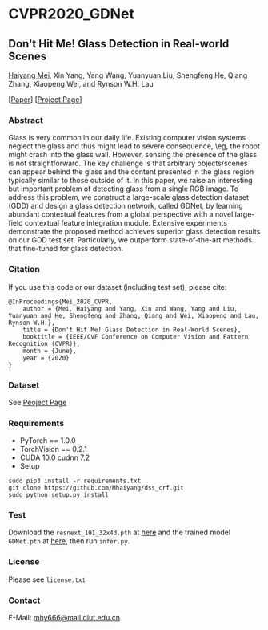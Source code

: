 # CVPR2020_GDNet

## Don't Hit Me! Glass Detection in Real-world Scenes
[Haiyang Mei](https://mhaiyang.github.io/), Xin Yang, Yang Wang, Yuanyuan Liu, Shengfeng He, Qiang Zhang, Xiaopeng Wei, and Rynson W.H. Lau

[[Paper](http://openaccess.thecvf.com/content_CVPR_2020/papers/Mei_Dont_Hit_Me_Glass_Detection_in_Real-World_Scenes_CVPR_2020_paper.pdf)] [[Project Page](https://mhaiyang.github.io/CVPR2020_GDNet/index.html)]

### Abstract
Glass is very common in our daily life. Existing computer vision systems neglect the glass and thus might lead to severe consequence, \eg, the robot might crash into the glass wall. However, sensing the presence of the glass is not straightforward. The key challenge is that arbitrary objects/scenes can appear behind the glass and the content presented in the glass region typically similar to those outside of it. In this paper, we raise an interesting but important problem of detecting glass from a single RGB image. To address this problem, we construct a large-scale glass detection dataset (GDD) and design a glass detection network, called GDNet, by learning abundant contextual features from a global perspective with a novel large-field contextual feature integration module. Extensive experiments demonstrate the proposed method achieves superior glass detection results on our GDD test set. Particularly, we outperform state-of-the-art methods that fine-tuned for glass detection.

### Citation
If you use this code or our dataset (including test set), please cite:

```
@InProceedings{Mei_2020_CVPR,
    author = {Mei, Haiyang and Yang, Xin and Wang, Yang and Liu, Yuanyuan and He, Shengfeng and Zhang, Qiang and Wei, Xiaopeng and Lau, Rynson W.H.},
    title = {Don't Hit Me! Glass Detection in Real-World Scenes},
    booktitle = {IEEE/CVF Conference on Computer Vision and Pattern Recognition (CVPR)},
    month = {June},
    year = {2020}
}
```

### Dataset
See [Peoject Page](https://mhaiyang.github.io/CVPR2020_GDNet/index.html)

### Requirements
* PyTorch == 1.0.0
* TorchVision == 0.2.1
* CUDA 10.0  cudnn 7.2
* Setup
```
sudo pip3 install -r requirements.txt
git clone https://github.com/Mhaiyang/dss_crf.git
sudo python setup.py install
```

### Test
Download the `resnext_101_32x4d.pth` at [here](https://drive.google.com/file/d/1e7N7LLZFWX4z0AkMG9wSQDCkOZEaSuFa/view?usp=sharing) and the trained model `GDNet.pth` at [here](https://mhaiyang.github.io/CVPR2020_GDNet/index.html), then run `infer.py`.

<!-- ### Experimental Results -->

<!-- ##### Quantitative Results -->
<!-- <img src="https://github.com/Mhaiyang/CVPR2020_GDNet/blob/master/assets/table1.png" width="60%" height="60%"> -->


<!-- ##### Component analysis -->
<!-- <img src="https://github.com/Mhaiyang/CVPR2020_GDNet/blob/master/assets/table2.png" width="60%" height="60%"> -->


<!-- ##### Qualitative Results -->
<!-- <img src="https://github.com/Mhaiyang/CVPR2020_GDNet/blob/master/assets/results.png" width="100%" height="100%"> -->

### License
Please see `license.txt`

### Contact
E-Mail: mhy666@mail.dlut.edu.cn
